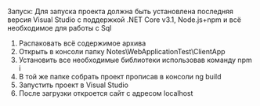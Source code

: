 Запуск: 
Для запуска проекта должна быть установлена последняя версия Visual Studio с поддержкой .NET Core v3.1, Node.js+npm и всё необходимое для работы с Sql

1. Распаковать всё содержимое архива
2. Открыть в консоли папку Notes\WebApplicationTest\ClientApp
3. Установить все необходимые библиотеки использовав команду npm i 
4. В той же папке собрать проект прописав в консоли ng build
5. Запустить проект в Visual Studio
6. После загрузки откроется сайт с адресом localhost
